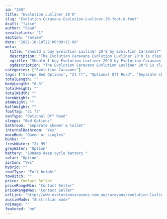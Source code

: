 ```yaml
---
id: "288"
title: "Evolution Luxliner 20'8"
slug: "Evolution-Caravans-Evolution-Luxliner-20-foot-8-foot"
draft: "false"
author: "Sean"
seealsolinks: "1"
section: "review"
date: "2022-10-10T22:00:09+11:00"
meta:
  title: "Should I buy Evolution Luxliner 20'8 by Evolution Caravans?"
  description: "The Evolution Caravans Evolution Luxliner 20'8 is classed as Optional Off Road, and sleeps Bed Options people. It is Australian made and comes in at 21 ft. It generally has Separate shower & toilet."
  ogtitle: "Should I buy Evolution Luxliner 20'8 by Evolution Caravans?"
  ogdescription: "The Evolution Caravans Evolution Luxliner 20'8 is classed as Optional Off Road, and sleeps Bed Options people. It is Australian made and comes in at 21 ft. It generally has Separate shower & toilet."
categories: ["Evolution Caravans"]
tags: ["Sleeps Bed Options", "21 ft", "Optional Off Road", "Separate shower & toilet", "Full height", "Price Unknown", "Australian made"]
totalLength: ""
bodyLength: "6.3"
totalHeight: ""
totalWidth: ""
tareWeight: ""
atmWeight: ""
ballWeight: ""
footTag: "21 ft"
vanType: "Optional Off Road"
sleeps: "Bed Options"
bathroom: "Separate shower & toilet"
internalBathroom: "Yes"
mainBed: "Queen or singles"
bunks: ""
freshWater: "2x 95"
greyWater: "Option"
battery: "100amp deep cycle battery "
solar: "Option"
airCon: "Yes"
hybrid: ""
roofType: "Full height"
towHitch: ""
price: Contact Seller
priceRangeMin: "Contact Seller"
priceRangeMax: "Contact Seller"
urlLink: "http://www.evolutioncaravans.com.au/caravans/evolution-luxliner-21%E2%80%99"
aussieMade: "Australian made"
noImage: ""
featured: "no"
---
```

